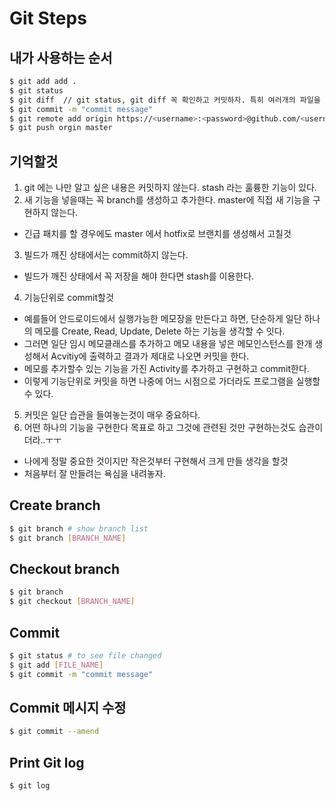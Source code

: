 # Git Steps

## 내가 사용하는 순서
```bash
$ git add add .
$ git status
$ git diff  // git status, git diff 꼭 확인하고 커밋하자. 특히 여러개의 파일을 수정했을경우는 특히.
$ git commit -m "commit message"
$ git remote add origin https://<username>:<password>@github.com/<username>/<git_repository_name>.git
$ git push orgin master
```

## 기억할것
1. git 에는 나만 알고 싶은 내용은 커밋하지 않는다.  stash 라는 훌륭한 기능이 있다.
2. 새 기능을 넣을때는 꼭 branch를 생성하고 추가한다. master에 직접 새 기능을 구현하지 않는다.
  - 긴급 패치를 할 경우에도 master 에서 hotfix로 브랜치를 생성해서 고칠것
3. 빌드가 깨진 상태에서는 commit하지 않는다.
  - 빌드가 깨진 상태에서 꼭 저장을 해야 한다면 stash를 이용한다.
4. 기능단위로 commit할것
  - 예를들어 안드로이드에서 실행가능한 메모장을 만든다고 하면, 단순하게 일단 하나의 메모를 Create, Read, Update, Delete 하는 기능을 생각할 수 잇다.
  - 그러면 일단 임시 메모클래스를 추가하고 메모 내용을 넣은 메모인스턴스를 한개 생성해서 Acvitiy에 출력하고 결과가 제대로 나오면 커밋을 한다.
  - 메모를 추가할수 있는 기능을 가진 Activity를 추가하고 구현하고 commit한다.
  - 이렇게 기능단위로 커밋을 하면 나중에 어느 시점으로 가더라도 프로그램을 실행할수 있다.
5. 커밋은 일단 습관을 들여놓는것이 매우 중요하다.
6. 어떤 하나의 기능을 구현한다 목표로 하고 그것에 관련된 것만 구현하는것도 습관이더라..ㅜㅜ
  - 나에게 정말 중요한 것이지만 작은것부터 구현해서 크게 만들 생각을 할것
  - 처음부터 잘 만들려는 욕심을 내려놓자.

## Create branch

```bash
$ git branch # show branch list
$ git branch [BRANCH_NAME]
```

## Checkout branch

```bash
$ git branch
$ git checkout [BRANCH_NAME]
```

## Commit

```bash
$ git status # to see file changed
$ git add [FILE_NAME]
$ git commit -m "commit message"
```

## Commit 메시지 수정
```bash
$ git commit --amend
```

## Print Git log
```bash
$ git log
```
